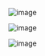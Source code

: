 ![image](https://github.com/user-attachments/assets/673604e6-3e0e-4fd9-b24f-b4efa731cd4a)

![image](https://github.com/user-attachments/assets/cc0008ec-486f-4c66-be9a-ae2e6638736b)

![image](https://github.com/user-attachments/assets/c62b4b51-14c7-4d0f-bd88-92b25f4aeddd)
